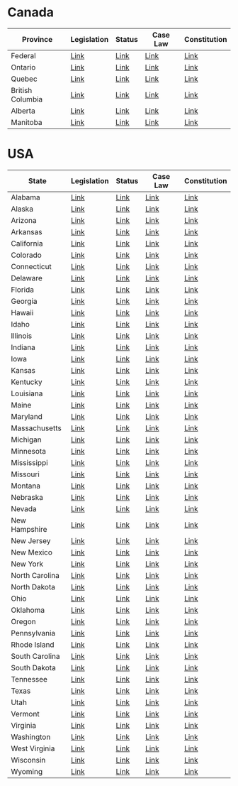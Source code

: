 # Canada

| Province | Legislation | Status | Case Law | Constitution |
|----------|-------------|--------|----------|--------------|
| Federal | [Link](https://laws-lois.justice.gc.ca/eng/) | [Link](https://www.canada.ca/en.html) | [Link](https://www.canlii.org/en/ca/) | [Link](https://laws-lois.justice.gc.ca/eng/Const/) |
| Ontario | [Link](https://www.ontario.ca/laws) | [Link](https://www.ontario.ca/page/government-ontario) | [Link](https://www.canlii.org/en/on/) | [Link](https://www.ontario.ca/page/ontario-heritage-trust) |
| Quebec | [Link](https://www.legisquebec.gouv.qc.ca/en/Home) | [Link](https://www.quebec.ca/en/government/) | [Link](https://www.canlii.org/en/qc/) | [Link](https://www.justice.gouv.qc.ca/english/publications/generale/const-a.htm) |
| British Columbia | [Link](https://www.bclaws.gov.bc.ca/) | [Link](https://www.gov.bc.ca/) | [Link](https://www.canlii.org/en/bc/) | [Link](https://www.gov.bc.ca/premier/cabinet_ministers/) |
| Alberta | [Link](https://www.qp.alberta.ca/laws_online.cfm) | [Link](https://www.alberta.ca/index.aspx) | [Link](https://www.canlii.org/en/ab/) | [Link](https://www.alberta.ca/premier-cabinet.aspx) |
| Manitoba | [Link](https://web2.gov.mb.ca/laws/index.php) | [Link](https://www.manitoba.ca/) | [Link](https://www.canlii.org/en/mb/) | [Link](https://www.gov.mb.ca/legislature/members/mla_list_alphabetical.html) |


# USA

| State   | Legislation                                     | Status                                           | Case Law                                         | Constitution                                     |
|---------|-------------------------------------------------|--------------------------------------------------|--------------------------------------------------|--------------------------------------------------|
| Alabama | [Link](https://www.legislature.state.al.us/)      | [Link](https://judicial.alabama.gov/)             | [Link](https://appellate.alacourt.gov/)          | [Link](https://www.sos.alabama.gov/alabama-votes) |
| Alaska  | [Link](http://www.akleg.gov/)                     | [Link](https://courts.alaska.gov/)                | [Link](http://www.courts.alaska.gov/)             | [Link](https://www.akleg.gov/basis/Home/Bill/1)   |
| Arizona | [Link](https://www.azleg.gov/)                    | [Link](https://www.azcourts.gov/)                 | [Link](https://www.azcourts.gov/opinions/Search) | [Link](https://www.azleg.gov/const/arizona_const) |
| Arkansas| [Link](https://www.arkleg.state.ar.us/)           | [Link](https://www.arcourts.gov/)                 | [Link](https://courts.arkansas.gov/opinions)      | [Link](https://www.sos.arkansas.gov/constitutions)|
| California | [Link](https://leginfo.legislature.ca.gov/)     | [Link](https://www.courts.ca.gov/)                 | [Link](https://www.courts.ca.gov/opinions.htm)    | [Link](https://leginfo.legislature.ca.gov/faces/codes.xhtml) |
| Colorado | [Link](https://leg.colorado.gov/)                 | [Link](https://www.courts.state.co.us/)            | [Link](https://www.courts.state.co.us/Courts/Supreme_Court/Opinions) | [Link](https://leg.colorado.gov/bills/constitution) |
| Connecticut | [Link](https://www.cga.ct.gov/)                  | [Link](https://www.jud.ct.gov/)                    | [Link](https://www.jud.ct.gov/external/supapp/)   | [Link](https://portal.ct.gov/SOTS/Legislative-Research/Legislative-Research-Index/Constitution-of-the-State-of-Connecticut) |
| Delaware | [Link](https://legis.delaware.gov/)                | [Link](https://courts.delaware.gov/)               | [Link](https://courts.delaware.gov/opinions/)    | [Link](https://delcode.delaware.gov/constitution/) |
| Florida | [Link](https://www.flsenate.gov/Laws/Statutes)     | [Link](https://www.flcourts.org/)                  | [Link](https://www.flcourts.org/Publications-Statistics/Publications/Florida-Reports/) | [Link](https://www.leg.state.fl.us/Statutes/index.cfm?Mode=Constitution&Submenu=3&Tab=statutes) |
| Georgia | [Link](https://www.legis.ga.gov/en-US/default.aspx) | [Link](https://www.gasupreme.us/)                | [Link](https://www.gasupreme.us/opinions/)       | [Link](https://www.legis.ga.gov/en-US/Constitution/View/Current) |
| Hawaii | [Link](https://www.capitol.hawaii.gov/)             | [Link](https://www.courts.state.hi.us/)            | [Link](https://www.courts.state.hi.us/courts/opinions) | [Link](https://www.capitol.hawaii.gov/hrscurrent/Vol01_Ch0001-0042F/HRS0001/HRS_0001-.htm) |
| Idaho | [Link](https://legislature.idaho.gov/)               | [Link](https://isc.idaho.gov/)                     | [Link](https://isc.idaho.gov/opinions/)           | [Link](https://legislature.idaho.gov/statutesrules/idconst/) |
| Illinois | [Link](https://www.ilga.gov/)                     | [Link](https://courts.illinois.gov/)               | [Link](https://courts.illinois.gov/Opinions/Recent_Supreme_Court_Opinions) | [Link](https://www.ilga.gov/commission/lrb/con0.htm) |
| Indiana | [Link](https://iga.in.gov/)                         | [Link](https://www.in.gov/judiciary/)              | [Link](https://www.in.gov/judiciary/opinions/)    | [Link](https://www.in.gov/legislative/ic/code/) |
| Iowa | [Link](https://www.legis.iowa.gov/)                   | [Link](https://www.iowacourts.gov/)                | [Link](https://www.iowacourts.gov/iowa-courts/supreme-court/supreme-court-opinions/) | [Link](https://www.legis.iowa.gov/docs/ico/const/index.html) |
| Kansas | [Link](http://www.kslegislature.org/)                | [Link](http://www.kscourts.org/)                   | [Link](http://www.kscourts.org/kansas-courts/supreme-court/recent-opinions.asp) | [Link](http://www.kslegislature.org/li/) |
| Kentucky | [Link](https://legislature.ky.gov/)                 | [Link](https://kycourts.gov/)                       | [Link](https://kycourts.gov/docket/Pages/default.aspx) | [Link](https://legislature.ky.gov/Legislation/constitution) |
| Louisiana | [Link](https://www.legis.la.gov/)                  | [Link](https://www.lasc.org/)                       | [Link](https://www.lasc.org/Opinions/Year.aspx)   | [Link](https://www.legis.la.gov/legis/Const.asp) |
| Maine | [Link](https://legislature.maine.gov/)               | [Link](https://www.courts.maine.gov/)               | [Link](https://www.courts.maine.gov/opinions_cases/) | [Link](https://legislature.maine.gov/statutes/1/title1ch1sec2.html) |
| Maryland | [Link](https://mgaleg.maryland.gov/mgawebsite)     | [Link](https://www.mdcourts.gov/)                   | [Link](https://www.mdcourts.gov/opinions/coa)     | [Link](https://mgaleg.maryland.gov/mga/mga?home) |
| Massachusetts | [Link](https://malegislature.gov/)               | [Link](https://www.mass.gov/orgs/supreme-judicial-court) | [Link](https://masscases.com/)                 | [Link](https://malegislature.gov/Laws/Constitution) |
| Michigan | [Link](http://www.legislature.mi.gov/)               | [Link](https://courts.michigan.gov/Pages/default.aspx) | [Link](https://courts.michigan.gov/opinions_laws_orders/Pages/default.aspx) | [Link](https://www.legislature.mi.gov/(S(b4a2nvujluzfyv1jtfo5juvv))/mileg.aspx?page=Constitution) |
| Minnesota | [Link](https://www.leg.state.mn.us/)               | [Link](https://www.mncourts.gov/)                   | [Link](https://www.mncourts.gov/SupremeCourt.aspx) | [Link](https://www.revisor.mn.gov/constitution/) |
| Mississippi | [Link](https://www.legislature.ms.gov/)           | [Link](https://courts.ms.gov/)                      | [Link](https://courts.ms.gov/news/opinions/)      | [Link](https://www.sos.ms.gov/ACProposed/amendments.aspx) |
| Missouri | [Link](https://www.senate.mo.gov/)                   | [Link](https://www.courts.mo.gov/)                  | [Link](https://www.courts.mo.gov/page.jsp?id=316) | [Link](https://www.senate.mo.gov/consti/constitutions.htm) |
| Montana | [Link](https://leg.mt.gov/)                         | [Link](https://courts.mt.gov/)                       | [Link](https://courts.mt.gov/library/opinions)    | [Link](https://leg.mt.gov/bills/mca_toc/) |
| Nebraska | [Link](https://nebraskalegislature.gov/)             | [Link](https://supremecourt.nebraska.gov/)          | [Link](https://supremecourt.nebraska.gov/opinions) | [Link](https://nebraskalegislature.gov/laws/laws.php?year=3000) |
| Nevada | [Link](https://www.leg.state.nv.us/)                 | [Link](https://nvcourts.gov/)                        | [Link](https://nvcourts.gov/Supreme/Decisions/)   | [Link](https://www.leg.state.nv.us/nconst/nconst.html) |
| New Hampshire | [Link](https://www.gencourt.state.nh.us/)        | [Link](https://www.courts.state.nh.us/)              | [Link](https://www.courts.state.nh.us/supreme/opinions/) | [Link](https://www.gencourt.state.nh.us/rsa/html/PartI-toc.htm) |
| New Jersey | [Link](https://www.njleg.state.nj.us/)             | [Link](https://www.njcourts.gov/)                    | [Link](https://www.njcourts.gov/attorneys/opinions.html) | [Link](https://www.njleg.state.nj.us/lawsconstitution/constitution.asp) |
| New Mexico | [Link](https://www.nmlegis.gov/)                   | [Link](https://nmsupremecourt.nmcourts.gov/)        | [Link](https://nmsupremecourt.nmcourts.gov/nmsupremecourt/Opinions) | [Link](https://www.nmlegis.gov/lcs/lcsdocs/constitution.php) |
| New York | [Link](https://www.nysenate.gov/legislation)         | [Link](https://www.nycourts.gov/)                    | [Link](https://www.nycourts.gov/reporter/3dseries/) | [Link](https://www.dos.ny.gov/info/constitution.htm) |
| North Carolina | [Link](https://www.ncleg.gov/)                  | [Link](https://www.nccourts.gov/)                    | [Link](https://www.nccourts.gov/Opinions)         | [Link](https://www.ncleg.gov/Laws/Constitution) |
| North Dakota | [Link](https://www.legis.nd.gov/)                   | [Link](https://www.ndcourts.gov/)                    | [Link](https://www.ndcourts.gov/supreme-court/opinions) | [Link](https://www.legis.nd.gov/constitution) |
| Ohio | [Link](https://www.legislature.ohio.gov/)             | [Link](https://www.supremecourt.ohio.gov/)          | [Link](https://www.supremecourt.ohio.gov/Opinions/default.aspx) | [Link](https://www.legislature.ohio.gov/laws/laws-enacted/) |
| Oklahoma | [Link](https://www.oklegislature.gov/)               | [Link](https://www.oscn.net/)                       | [Link](https://www.oscn.net/dockets/GetPublishedDocuments.aspx?ID=201336) | [Link](https://www.oklegislature.gov/laws/const.aspx) |
| Oregon | [Link](https://www.oregonlegislature.gov/)           | [Link](https://www.courts.oregon.gov/)               | [Link](https://www.courts.oregon.gov/opinions/)   | [Link](https://www.oregonlegislature.gov/bills_laws/Pages/oregon_constitution.aspx) |
| Pennsylvania | [Link](https://www.legis.state.pa.us/)           | [Link](https://www.pacourts.us/)                     | [Link](https://www.pacourts.us/courts/supreme-court/supreme-court-opinions) | [Link](https://www.legis.state.pa.us/WU01/LI/LI/US/PDF/1874/0/0300..PDF) |
| Rhode Island | [Link](https://www.rilin.state.ri.us/)            | [Link](https://www.courts.ri.gov/)                    | [Link](https://www.courts.ri.gov/opinions/)      | [Link](https://www.rilin.state.ri.us/Statutes/) |
| South Carolina | [Link](https://www.scstatehouse.gov/)           | [Link](https://www.sccourts.org/)                    | [Link](https://www.sccourts.org/opinions/)       | [Link](https://www.scstatehouse.gov/scconstitution/scconstitution.php) |
| South Dakota | [Link](http://sdlegislature.gov/)                   | [Link](http://ujs.sd.gov/)                          | [Link](http://ujs.sd.gov/Supreme_Court/opinions/default.aspx) | [Link](http://sdlegislature.gov/Statutes/Constitution.aspx) |
| Tennessee | [Link](https://www.capitol.tn.gov/)                  | [Link](https://www.tncourts.gov/)                    | [Link](https://www.tncourts.gov/courts/supreme-court/opinions) | [Link](https://www.capitol.tn.gov/about/docs/tn-constitution.pdf) |
| Texas | [Link](https://capitol.texas.gov/)                   | [Link](https://www.txcourts.gov/)                     | [Link](https://www.txcourts.gov/supreme/orders-opinions) | [Link](https://capitol.texas.gov/constitution/constitution.html) |
| Utah | [Link](https://le.utah.gov/)                          | [Link](https://www.utcourts.gov/)                     | [Link](https://www.utcourts.gov/opinions/supopin/) | [Link](https://le.utah.gov/xcode/ArticleP01/0.html) |
| Vermont | [Link](https://legislature.vermont.gov/)            | [Link](https://www.vermontjudiciary.org/)            | [Link](https://www.vermontjudiciary.org/news/opinions) | [Link](https://legislature.vermont.gov/statutes/constitution) |
| Virginia | [Link](https://lis.virginia.gov/)                    | [Link](https://www.courts.state.va.us/)               | [Link](https://www.courts.state.va.us/courts/scv/home.html) | [Link](https://law.lis.virginia.gov/constitution) |
| Washington | [Link](https://leg.wa.gov/)                        | [Link](https://www.courts.wa.gov/)                    | [Link](https://www.courts.wa.gov/opinions/)       | [Link](https://leg.wa.gov/CodeReviser/documents/sessionlaw/const.pdf) |
| West Virginia | [Link](http://www.wvlegislature.gov/)             | [Link](https://www.courtswv.gov/)                     | [Link](https://www.courtswv.gov/supreme-court/opinions.html) | [Link](http://www.wvlegislature.gov/WVCODE/WV_CON.cfm) |
| Wisconsin | [Link](https://docs.legis.wisconsin.gov/)           | [Link](https://www.wicourts.gov/)                    | [Link](https://www.wicourts.gov/supreme/opinions/) | [Link](https://docs.legis.wisconsin.gov/constitution/wi) |
| Wyoming | [Link](https://wyoleg.gov/)                           | [Link](https://www.courts.state.wy.us/)               | [Link](https://www.courts.state.wy.us/Opinions)   | [Link](https://wyoleg.gov/Statutes/constitution.aspx) |
